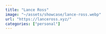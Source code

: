 ```yaml
---
title: "Lance Ross"
image: "~/assets/showcase/lance-ross.webp"
url: "https://lanceross.xyz/"
categories: ["personal"]
---
```

